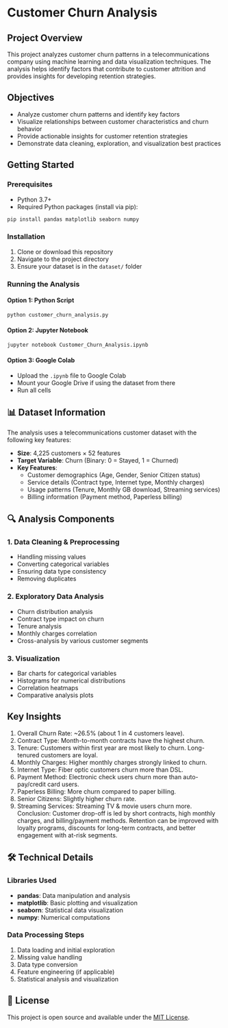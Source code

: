 # Customer Churn Analysis

## Project Overview

This project analyzes customer churn patterns in a telecommunications company using machine learning and data visualization techniques. The analysis helps identify factors that contribute to customer attrition and provides insights for developing retention strategies.

## Objectives

- Analyze customer churn patterns and identify key factors
- Visualize relationships between customer characteristics and churn behavior
- Provide actionable insights for customer retention strategies
- Demonstrate data cleaning, exploration, and visualization best practices

## Getting Started

### Prerequisites

- Python 3.7+
- Required Python packages (install via pip):

```bash
pip install pandas matplotlib seaborn numpy
```

### Installation

1. Clone or download this repository
2. Navigate to the project directory
3. Ensure your dataset is in the `dataset/` folder

### Running the Analysis

#### Option 1: Python Script

```bash
python customer_churn_analysis.py
```

#### Option 2: Jupyter Notebook

```bash
jupyter notebook Customer_Churn_Analysis.ipynb
```

#### Option 3: Google Colab

- Upload the `.ipynb` file to Google Colab
- Mount your Google Drive if using the dataset from there
- Run all cells

## 📊 Dataset Information

The analysis uses a telecommunications customer dataset with the following key features:

- **Size**: 4,225 customers × 52 features
- **Target Variable**: Churn (Binary: 0 = Stayed, 1 = Churned)
- **Key Features**:
  - Customer demographics (Age, Gender, Senior Citizen status)
  - Service details (Contract type, Internet type, Monthly charges)
  - Usage patterns (Tenure, Monthly GB download, Streaming services)
  - Billing information (Payment method, Paperless billing)

## 🔍 Analysis Components

### 1. Data Cleaning & Preprocessing

- Handling missing values
- Converting categorical variables
- Ensuring data type consistency
- Removing duplicates

### 2. Exploratory Data Analysis

- Churn distribution analysis
- Contract type impact on churn
- Tenure analysis
- Monthly charges correlation
- Cross-analysis by various customer segments

### 3. Visualization

- Bar charts for categorical variables
- Histograms for numerical distributions
- Correlation heatmaps
- Comparative analysis plots

## Key Insights

1. Overall Churn Rate: ~26.5% (about 1 in 4 customers leave).
2. Contract Type: Month-to-month contracts have the highest churn.
3. Tenure: Customers within first year are most likely to churn. Long-tenured customers are loyal.
4. Monthly Charges: Higher monthly charges strongly linked to churn.
5. Internet Type: Fiber optic customers churn more than DSL.
6. Payment Method: Electronic check users churn more than auto-pay/credit card users.
7. Paperless Billing: More churn compared to paper billing.
8. Senior Citizens: Slightly higher churn rate.
9. Streaming Services: Streaming TV & movie users churn more.
   Conclusion: Customer drop-off is led by short contracts, high monthly charges, and billing/payment methods. Retention can be improved
   with loyalty programs, discounts for long-term contracts, and better engagement with at-risk segments.

## 🛠️ Technical Details

### Libraries Used

- **pandas**: Data manipulation and analysis
- **matplotlib**: Basic plotting and visualization
- **seaborn**: Statistical data visualization
- **numpy**: Numerical computations

### Data Processing Steps

1. Data loading and initial exploration
2. Missing value handling
3. Data type conversion
4. Feature engineering (if applicable)
5. Statistical analysis and visualization

## 📄 License

This project is open source and available under the [MIT License](LICENSE).
